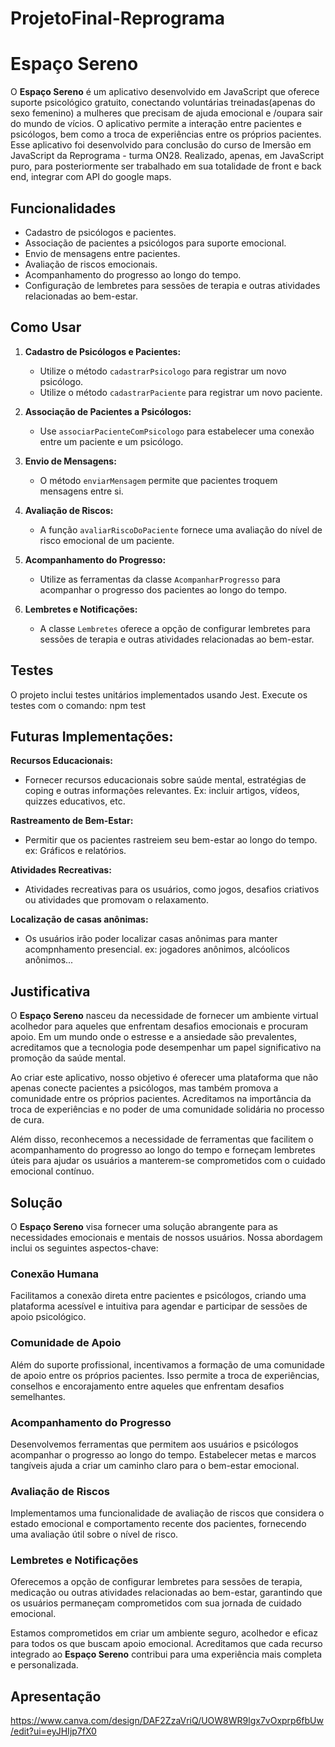 # ProjetoFinal-Reprograma

# Espaço Sereno

O **Espaço Sereno** é um aplicativo desenvolvido em JavaScript que oferece suporte psicológico gratuito, conectando voluntárias treinadas(apenas do sexo femenino) a mulheres que precisam de ajuda emocional e /oupara sair do mundo de vícios. 
O aplicativo permite a interação entre pacientes e psicólogos, bem como a troca de experiências entre os próprios pacientes.
Esse aplicativo foi desenvolvido para conclusão do curso de Imersão em JavaScript da Reprograma - turma ON28. Realizado, apenas, em JavaScript puro, para posteriormente ser trabalhado em sua totalidade de front e back end, integrar com API do google maps.

## Funcionalidades

- Cadastro de psicólogos e pacientes.
- Associação de pacientes a psicólogos para suporte emocional.
- Envio de mensagens entre pacientes.
- Avaliação de riscos emocionais.
- Acompanhamento do progresso ao longo do tempo.
- Configuração de lembretes para sessões de terapia e outras atividades relacionadas ao bem-estar.

## Como Usar

1. **Cadastro de Psicólogos e Pacientes:**
   - Utilize o método `cadastrarPsicologo` para registrar um novo psicólogo.
   - Utilize o método `cadastrarPaciente` para registrar um novo paciente.

2. **Associação de Pacientes a Psicólogos:**
   - Use `associarPacienteComPsicologo` para estabelecer uma conexão entre um paciente e um psicólogo.

3. **Envio de Mensagens:**
   - O método `enviarMensagem` permite que pacientes troquem mensagens entre si.

4. **Avaliação de Riscos:**
   - A função `avaliarRiscoDoPaciente` fornece uma avaliação do nível de risco emocional de um paciente.

5. **Acompanhamento do Progresso:**
   - Utilize as ferramentas da classe `AcompanharProgresso` para acompanhar o progresso dos pacientes ao longo do tempo.

6. **Lembretes e Notificações:**
   - A classe `Lembretes` oferece a opção de configurar lembretes para sessões de terapia e outras atividades relacionadas ao bem-estar.

## Testes

O projeto inclui testes unitários implementados usando Jest. Execute os testes com o comando: npm test

## Futuras Implementações:

 **Recursos Educacionais:**
- Fornecer recursos educacionais sobre saúde mental, estratégias de coping e outras informações relevantes. Ex: incluir artigos, vídeos, quizzes educativos, etc.

**Rastreamento de Bem-Estar:**
- Permitir que os pacientes rastreiem seu bem-estar ao longo do tempo. ex: Gráficos e relatórios.

**Atividades Recreativas:**
- Atividades recreativas para os usuários, como jogos, desafios criativos ou atividades que promovam o relaxamento.

**Localização de casas anônimas:**
- Os usuários irão poder localizar casas anônimas para manter acompnhamento presencial. ex: jogadores anônimos, alcóolicos anônimos...

 ## Justificativa
O **Espaço Sereno** nasceu da necessidade de fornecer um ambiente virtual acolhedor para aqueles que enfrentam desafios emocionais e procuram apoio. Em um mundo onde o estresse e a ansiedade são prevalentes, acreditamos que a tecnologia pode desempenhar um papel significativo na promoção da saúde mental.

Ao criar este aplicativo, nosso objetivo é oferecer uma plataforma que não apenas conecte pacientes a psicólogos, mas também promova a comunidade entre os próprios pacientes. Acreditamos na importância da troca de experiências e no poder de uma comunidade solidária no processo de cura.

Além disso, reconhecemos a necessidade de ferramentas que facilitem o acompanhamento do progresso ao longo do tempo e forneçam lembretes úteis para ajudar os usuários a manterem-se comprometidos com o cuidado emocional contínuo.

## Solução

O **Espaço Sereno** visa fornecer uma solução abrangente para as necessidades emocionais e mentais de nossos usuários. Nossa abordagem inclui os seguintes aspectos-chave:

### Conexão Humana

Facilitamos a conexão direta entre pacientes e psicólogos, criando uma plataforma acessível e intuitiva para agendar e participar de sessões de apoio psicológico.

### Comunidade de Apoio

Além do suporte profissional, incentivamos a formação de uma comunidade de apoio entre os próprios pacientes. Isso permite a troca de experiências, conselhos e encorajamento entre aqueles que enfrentam desafios semelhantes.

### Acompanhamento do Progresso

Desenvolvemos ferramentas que permitem aos usuários e psicólogos acompanhar o progresso ao longo do tempo. Estabelecer metas e marcos tangíveis ajuda a criar um caminho claro para o bem-estar emocional.

### Avaliação de Riscos

Implementamos uma funcionalidade de avaliação de riscos que considera o estado emocional e comportamento recente dos pacientes, fornecendo uma avaliação útil sobre o nível de risco.

### Lembretes e Notificações

Oferecemos a opção de configurar lembretes para sessões de terapia, medicação ou outras atividades relacionadas ao bem-estar, garantindo que os usuários permaneçam comprometidos com sua jornada de cuidado emocional.

Estamos comprometidos em criar um ambiente seguro, acolhedor e eficaz para todos os que buscam apoio emocional. Acreditamos que cada recurso integrado ao **Espaço Sereno** contribui para uma experiência mais completa e personalizada.

## Apresentação

<https://www.canva.com/design/DAF2ZzaVriQ/UOW8WR9lgx7vOxprp6fbUw/edit?ui=eyJHIjp7fX0>
